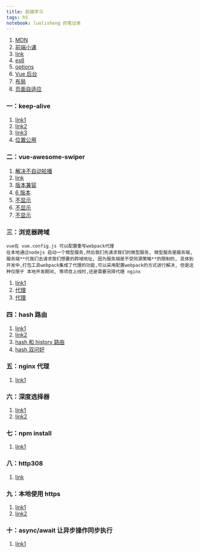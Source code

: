 ```yaml
---
title: 前端学习
tags: h5
notebook: luolisheng 的笔记本
---
```


1. [MDN](https://developer.mozilla.org/zh-CN/docs/Learn/Getting_started_with_the_web)
2. [前端小课](https://lefex.gitee.io/books/css-book/introduction.html)
3. [link](https://mp.weixin.qq.com/mp/appmsgalbum?__biz=MzI5MTY0ODAwNQ==&action=getalbum&album_id=1323274522820263937&scene=173&from_msgid=2247484083&from_itemidx=1&count=3&nolastread=1#wechat_redirect)
4. [es6](https://es6.ruanyifeng.com/?search=import&x=0&y=0#README)
5. [options](https://segmentfault.com/a/1190000021986078)
6. [Vue 后台](https://juejin.cn/post/6844903476661583880)
7. [布局](https://developer.mozilla.org/zh-CN/docs/Learn/CSS/CSS_layout/Introduction)
8. [页面自适应](https://blog.csdn.net/qq_29236119/article/details/112620932)

### 一：keep-alive

1. [link1](https://blog.csdn.net/w390058785/article/details/82814236)
2. [link2](https://segmentfault.com/a/1190000021201504)
3. [link3](https://segmentfault.com/a/1190000039058682)
4. [位置公用](https://juejin.cn/post/6844904178926485511)

### 二：vue-awesome-swiper

1. [解决不自动轮播](https://blog.csdn.net/qq_35893561/article/details/87920797)
2. [link](https://blog.csdn.net/echo_Ae/article/details/89451316)
3. [版本兼容](https://blog.csdn.net/gongzuoyongde/article/details/110390061)
4. [6 版本](https://segmentfault.com/q/1010000023481137)
5. [不显示](https://www.cnblogs.com/hanhanours/p/10792284.html)
6. [不显示](https://www.yisu.com/zixun/178311.html)
7. [不显示](https://blog.csdn.net/aaaaapipi/article/details/107689071)

### 三：浏览器跨域

```
vue在 vue.config.js 可以配置重写webpack代理
在本地通过nodejs 启动一个微型服务,然后我们先请求我们的微型服务, 微型服务是服务端, 服务端**代我们去请求我们想要的跨域地址, 因为服务端是不受同源策略**的限制的, 具体到开发中,打包工具webpack集成了代理的功能,可以采用配置webpack的方式进行解决, 但是这种仅限于 本地开发期间, 等项目上线时,还是需要另择代理 nginx
```

1. [link1](https://zhuanlan.zhihu.com/p/159060398)
2. [代理](https://blog.csdn.net/qq_34621851/article/details/106325132)
3. [代理](https://www.jianshu.com/p/3013fcdc9e2a)

### 四：hash 路由

1. [link1](https://www.cnblogs.com/kaituorensheng/p/3776527.html)
2. [link2](https://www.jianshu.com/p/2c07fbb52b45)
3. [hash 和 history 路由](https://zhuanlan.zhihu.com/p/130995492)
4. [hash 双问好](https://juejin.cn/post/6844904181053014023)

### 五：nginx 代理

1. [link1](https://segmentfault.com/a/1190000037557209)

### 六：深度选择器

1. [link1](https://www.cnblogs.com/CyLee/p/10006065.html)
2. [link2](https://blog.csdn.net/idomyway/article/details/94659598)

### 七：npm install

1. [link1](https://segmentfault.com/a/1190000014480038)

### 八：http308

1. [link](https://blog.csdn.net/xingjia001/article/details/103803016)

### 九：本地使用 https

1. [link1](https://juejin.cn/post/6844904116481687565#heading-9)
2. [link2](https://segmentfault.com/q/1010000016887069)

### 十：async/await 让异步操作同步执行

1. [link1](https://juejin.cn/post/6844903984889593863#heading-5)
